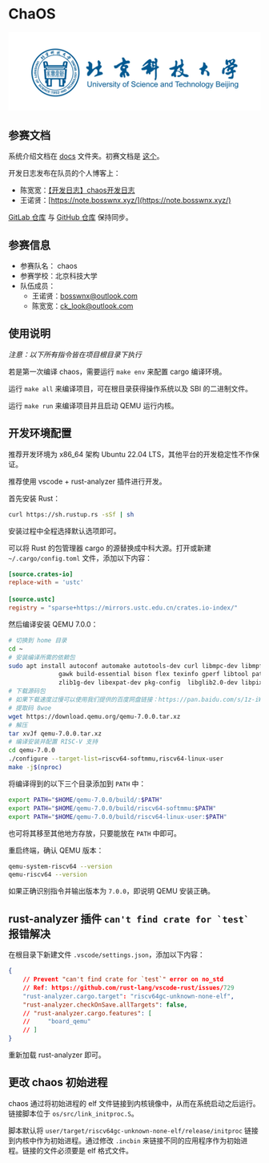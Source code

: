 # ChaOS

![USTB](./docs/image/USTB.jpg)

## 参赛文档

系统介绍文档在 [docs](./docs/) 文件夹。初赛文档是 [这个](./docs/初赛文档.md)。

开发日志发布在队员的个人博客上：

- 陈宽宽：[【开发日志】chaos开发日志](https://sazikk.github.io/posts/%E5%BC%80%E5%8F%91%E6%97%A5%E5%BF%97-chaos%E5%BC%80%E5%8F%91%E6%97%A5%E5%BF%97/)
- 王诺贤：[https://note.bosswnx.xyz/](https://note.bosswnx.xyz/)

[GitLab 仓库](https://gitlab.eduxiji.net/T202410008992750/oskernel2024-chaos) 与 [GitHub 仓库](https://github.com/bosswnx/chaos/) 保持同步。
 
## 参赛信息

- 参赛队名： chaos
- 参赛学校：北京科技大学
- 队伍成员：
  - 王诺贤：[bosswnx@outlook.com](mailto:bosswnx@outlook.com)
  - 陈宽宽：[ck_look@outlook.com](mailto:ck_look@outlook.com)
 
## 使用说明

*注意：以下所有指令皆在项目根目录下执行*

若是第一次编译 chaos，需要运行 `make env` 来配置 cargo 编译环境。

运行 `make all` 来编译项目，可在根目录获得操作系统以及 SBI 的二进制文件。

运行 `make run` 来编译项目并且启动 QEMU 运行内核。

## 开发环境配置

推荐开发环境为 x86_64 架构 Ubuntu 22.04 LTS，其他平台的开发稳定性不作保证。

推荐使用 vscode + rust-analyzer 插件进行开发。

首先安装 Rust：

```bash
curl https://sh.rustup.rs -sSf | sh
```

安装过程中全程选择默认选项即可。

可以将 Rust 的包管理器 cargo 的源替换成中科大源。打开或新建 `~/.cargo/config.toml` 文件，添加以下内容：

```toml
[source.crates-io]
replace-with = 'ustc'

[source.ustc]
registry = "sparse+https://mirrors.ustc.edu.cn/crates.io-index/"
```

然后编译安装 QEMU 7.0.0：

```bash
# 切换到 home 目录
cd ~
# 安装编译所需的依赖包
sudo apt install autoconf automake autotools-dev curl libmpc-dev libmpfr-dev libgmp-dev \
              gawk build-essential bison flex texinfo gperf libtool patchutils bc \
              zlib1g-dev libexpat-dev pkg-config  libglib2.0-dev libpixman-1-dev git tmux python3 ninja-build
# 下载源码包
# 如果下载速度过慢可以使用我们提供的百度网盘链接：https://pan.baidu.com/s/1z-iWIPjxjxbdFS2Qf-NKxQ
# 提取码 8woe
wget https://download.qemu.org/qemu-7.0.0.tar.xz
# 解压
tar xvJf qemu-7.0.0.tar.xz
# 编译安装并配置 RISC-V 支持
cd qemu-7.0.0
./configure --target-list=riscv64-softmmu,riscv64-linux-user
make -j$(nproc)
```

将编译得到的以下三个目录添加到 `PATH` 中：

```bash
export PATH="$HOME/qemu-7.0.0/build/:$PATH"
export PATH="$HOME/qemu-7.0.0/build/riscv64-softmmu:$PATH"
export PATH="$HOME/qemu-7.0.0/build/riscv64-linux-user:$PATH"
```

也可将其移至其他地方存放，只要能放在 `PATH` 中即可。

重启终端，确认 QEMU 版本：

```bash
qemu-system-riscv64 --version
qemu-riscv64 --version
```

如果正确识别指令并输出版本为 `7.0.0`，即说明 QEMU 安装正确。

## rust-analyzer 插件 ``can't find crate for `test` `` 报错解决

在根目录下新建文件 `.vscode/settings.json`，添加以下内容：

```json
{
    // Prevent "can't find crate for `test`" error on no_std
    // Ref: https://github.com/rust-lang/vscode-rust/issues/729
    "rust-analyzer.cargo.target": "riscv64gc-unknown-none-elf",
    "rust-analyzer.checkOnSave.allTargets": false,
    // "rust-analyzer.cargo.features": [
    //     "board_qemu"
    // ]
}
```

重新加载 rust-analyzer 即可。

## 更改 chaos 初始进程

chaos 通过将初始进程的 elf 文件链接到内核镜像中，从而在系统启动之后运行。链接脚本位于 `os/src/link_initproc.S`。

脚本默认将 `user/target/riscv64gc-unknown-none-elf/release/initproc` 链接到内核中作为初始进程。通过修改 `.incbin` 来链接不同的应用程序作为初始进程。链接的文件必须要是 elf 格式文件。
